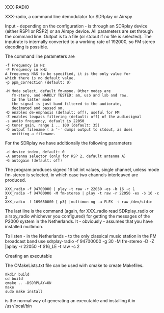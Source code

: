 XXX-RADIO


XXX-radio, a command line demodulator for SDRplay or Airspy

Input - depending on the configuration - is through an SDRplay device
(either RSP1 or RSP2) or an Airspy device. All parameters
are set through the command line. Output is to a file (or stdout if
no file is selected). The inputrate is internally converted to
a working rate of 192000, so FM stereo decoding is possible.

The command line parameters are

	-f Frequency in Hz
	-F Frequency in kHz
	A frequency HAS to be specified, it is the only value for
	which there is no default value.
	-p ppm_correction (default: 0)

	-M Mode select, default fm-mono. Other modes are
	   fm-stero, and HARDLY TESTED: am, usb and lsb and raw.
	   In the latter mode
	   the signal is just band filtered to the audiorate,
	   decimated and passed on.
	-D enables de-emphasis (default: off), useful for FM
	-Z enables lowpass filtering (default: off) of the audiosignal
	-s audio frequency, default is 22050
	-g tuner_gain, range 1 .. 100 (default: 35)
	-O output filename ( a '-' dumps output to stdout, as does
	   omitting a filename.

For the SDRplay we have additionally the following parameters

	-d device index, default: 0
	-A antenna selector (only for RSP 2, default antenna A)
	-G autogain (default: off)

The program produces signed 16 bit int values, single channel,
unless mode fm-stereo is selected, in which case two channels
interleaved are produced.

	XXX_radio -f 94700000 | play -t raw -r 22050 -es -b 16 -c 1 
	XXX_radio -f 94700000 -M fm-stereo | play -t raw -r 22050 -es -b 16 -c 2 
	XXX_radio -f 169650000 [-p3] |multimon-ng -a FLEX -t raw /dev/stdin

The last line is the command (again, for XXX_radio read SDRplay_radio or airspy_radio whichever you configured) for getting the messages of the P2000 system in the Netherlands. It - obviously - assumes that you have installed multimon.

To listen - in the Netherlands - to the only classical music station in the FM broadcast band use
sdrplay-radio -f 94700000 -g 30 -M fm-stereo -D -Z |aplay -r 22050 -f S16_LE -t raw -c 2

Creating an executable

The CMakeLists.txt file can be used wirh cmake to create Makefiles. 

	mkdir build
	cd build
	cmake .. -DSDRPLAY=ON
	make
	sudo make install

is the normal way of generating an executable and installing it in /usr/local/bin



